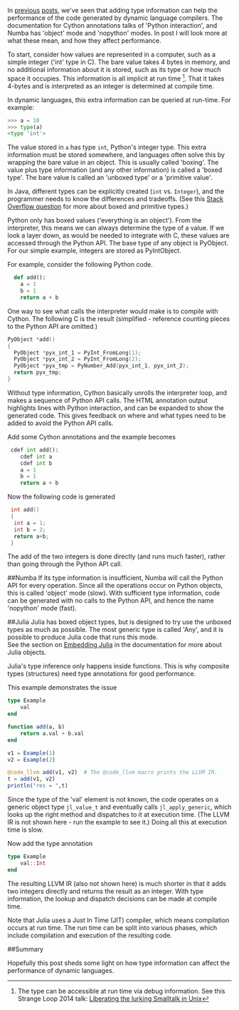<!-- 
.. title: Why Types Help Performance
.. slug: why-types-help-performance
.. date: 2015-09-24 10:48:00 UTC-05:00
.. tags: python, cython, Numba, julia
.. category: 
.. link: 
.. description: 
.. type: text
-->

In [previous](http://markdewing.github.io/blog/posts/first-performance-improvements) [posts](http://markdewing.github.io/blog/posts/comparing-languages-with-miniapps/), we've seen that adding type information can help the performance of the code generated by dynamic language compilers.
The documentation for Cython annotations talks of 'Python interaction', and Numba has 'object' mode and 'nopython' modes.
In post I will look more at what these mean, and how they affect performance.

To start, consider how values are represented in a computer, such as a simple integer ('int' type in C).
The bare value takes 4 bytes in memory, and no additional information about it is stored,
such as its type or how much space it occupies.
This information is all implicit at run time [^1].
That it takes 4-bytes and is interpreted as an integer is determined at compile time.

[^1]: The type can be accessible at run time via debug information.  See this Strange Loop 2014 talk: [Liberating the lurking Smalltalk in Unix](https://www.youtube.com/watch?v=LwicN2u6Dro)

In dynamic languages, this extra information can be queried at run-time.
For example:
```python
>>> a = 10
>>> type(a)
<type 'int'>
```

The value stored in `a` has type `int`, Python's integer type.
This extra information must be stored somewhere, and languages often solve this by wrapping
the bare value in an object.
This is usually called 'boxing'.
The value plus type information (and any other information) is called a 'boxed type'.
The bare value is called an 'unboxed type' or a 'primitive value'.


In Java, different types can be explicitly created (`int` vs. `Integer`), and the programmer
needs to know the differences and tradeoffs.
(See this [Stack Overflow question](http://stackoverflow.com/questions/13055/what-is-boxing-and-unboxing-and-what-are-the-trade-offs) for more about boxed and primitive types.)

Python only has boxed values ('everything is an object'). From the interpreter, this means we can
always determine the type of a value.
If we look a layer down, as would be needed to integrate with C, these values are accessed through the Python API.
The base type of any object is PyObject.  For our simple example, integers are stored as PyIntObject.

For example, consider the following Python code.
```python
  def add():
    a = 1
    b = 1
    return a + b
```

One way to see what calls the interpreter would make is to compile with Cython.
The following C is the result (simplified - reference counting pieces to the Python API are omitted.)

```c
PyObject *add()
{
  PyObject *pyx_int_1 = PyInt_FromLong(1);
  PyObject *pyx_int_2 = PyInt_FromLong(2);
  PyObject *pyx_tmp = PyNumber_Add(pyx_int_1, pyx_int_2);
  return pyx_tmp;
}
```

Without type information, Cython basically unrolls the interpreter loop, and makes
a sequence of Python API calls.
The HTML annotation output highlights lines with Python interaction, and can be expanded to show
the generated code.   This gives feedback on where and what types need to be added to avoid
the Python API calls.

Add some Cython annotations and the example becomes
```python
 cdef int add():
    cdef int a
    cdef int b
    a = 1
    b = 1
    return a + b
```

Now the following code is generated
```c
 int add()
 {
  int a = 1;
  int b = 2;
  return a+b;
 }
```

The add of the two integers is done directly (and runs much faster), rather than going through the Python API call.


##Numba
If its type information is insufficient, Numba will call the Python API for every operation.
Since all the operations occur on Python objects, this is called 'object' mode (slow).
With sufficient type information, code can be generated with no calls to the Python API, and hence
the name 'nopython' mode (fast).


##Julia
Julia has boxed object types, but is designed to try use the unboxed types as much as possible.
The most generic type is called 'Any', and it is possible to produce Julia code that runs this mode.  
See the section on [Embedding Julia](http://julia.readthedocs.org/en/latest/manual/embedding/) in the
documentation for more about Julia objects.

Julia's type inference only happens inside functions.
This is why composite types (structures) need type annotations for good performance.

This example demonstrates the issue
```julia
type Example
    val
end

function add(a, b)
    return a.val + b.val
end

v1 = Example(1)
v2 = Example(2)

@code_llvm add(v1, v2)  # The @code_llvm macro prints the LLVM IR.  
t = add(v1, v2)
println("res = ",t)
```

Since the type of the 'val' element is not known, the code operates on a generic object type `jl_value_t` and eventually calls `jl_apply_generic`, which looks up the right method and dispatches to it at execution time.
(The LLVM IR is not shown here - run the example to see it.)  Doing all this at execution time is slow.



Now add the type annotation
```julia
type Example
    val::Int
end
```
The resulting LLVM IR (also not shown here) is much shorter in that it adds two integers directly and
returns the result as an integer.
With type information, the lookup and dispatch decisions can be made at compile time.

Note that Julia uses a Just In Time (JIT) compiler, which means compilation occurs at run time.
The run time can be split into various phases, which include compilation and execution of
the resulting code.

##Summary

Hopefully this post sheds some light on how type information can affect the performance of dynamic languages.





